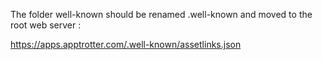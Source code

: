 The folder well-known should be renamed .well-known and moved to the root web server :

https://apps.apptrotter.com/.well-known/assetlinks.json
